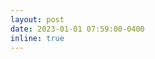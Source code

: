 ```yaml
---
layout: post
date: 2023-01-01 07:59:00-0400
inline: true
---
```


<!--A simple inline announcement with Markdown emoji! :sparkles: :smile: -->
